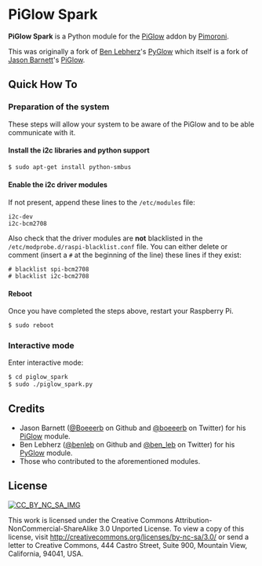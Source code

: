 PiGlow Spark
============

**PiGlow Spark** is a Python module for the [PiGlow][] addon by [Pimoroni][].

This was originally a fork of [Ben Lebherz][@benleb]'s [PyGlow][] which itself
is a fork of [Jason Barnett][@boeeerb_github]'s [PiGlow][Boeeerb_PiGlow].

Quick How To
------------
### Preparation of the system

These steps will allow your system to be aware of the PiGlow and to be able
communicate with it.

#### Install the i2c libraries and python support

```bash
$ sudo apt-get install python-smbus
```

#### Enable the i2c driver modules
If not present, append these lines to the ```/etc/modules``` file:

```
i2c-dev
i2c-bcm2708
```

Also check that the driver modules are **not** blacklisted in the
```/etc/modprobe.d/raspi-blacklist.conf``` file. You can either delete or
comment (insert a ```#``` at the beginning of the line) these lines if they
exist:

```
# blacklist spi-bcm2708
# blacklist i2c-bcm2708
```

#### Reboot
Once you have completed the steps above, restart your Raspberry Pi.

```bash
$ sudo reboot
```

### Interactive mode
Enter interactive mode:
```bash
$ cd piglow_spark
$ sudo ./piglow_spark.py
```

Credits
-------

- Jason Barnett ([@Boeeerb][@boeeerb_github] on Github and
    [@boeeerb][@boeeerb_twitter] on Twitter) for his [PiGlow][Boeeerb_PiGlow]
    module.
- Ben Lebherz ([@benleb][] on Github and [@ben_leb][] on Twitter) for his
    [PyGlow][] module.
- Those who contributed to the aforementioned modules.

License
-------
[![CC_BY_NC_SA_IMG][]][CC_BY_NC_SA_LINK]

This work is licensed under the Creative Commons
Attribution-NonCommercial-ShareAlike 3.0 Unported License. To view a copy of
this license, visit http://creativecommons.org/licenses/by-nc-sa/3.0/ or send a
letter to Creative Commons, 444 Castro Street, Suite 900, Mountain View,
California, 94041, USA.

[PiGlow]: http://shop.pimoroni.com/products/piglow "Pimoroni's PiGlow"
[Pimoroni]: http://www.pimoroni.com/ "Pimoroni"
[PyGlow]: https://github.com/benleb/PyGlow "Ben Lebherz's PyGlow python module"
[@benleb]: https://github.com/benleb "Ben Lebherz on Github"
[@ben_leb]: https://twitter.com/ben_leb "Ben Lebherz on Twitter"
[@boeeerb_github]: https://github.com/Boeeerb "Jason Barnett on Github"
[@boeeerb_twitter]: https://twitter.com/boeeerb "Jason Barnett on Twitter"
[Boeeerb_PiGlow]: https://github.com/Boeeerb/PiGlow "Jason Barnett's PiGlow"
[CC_BY_NC_SA_LINK]: http://creativecommons.org/licenses/by-nc-sa/3.0/
[CC_BY_NC_SA_IMG]: https://i.creativecommons.org/l/by-nc-sa/3.0/88x31.png
